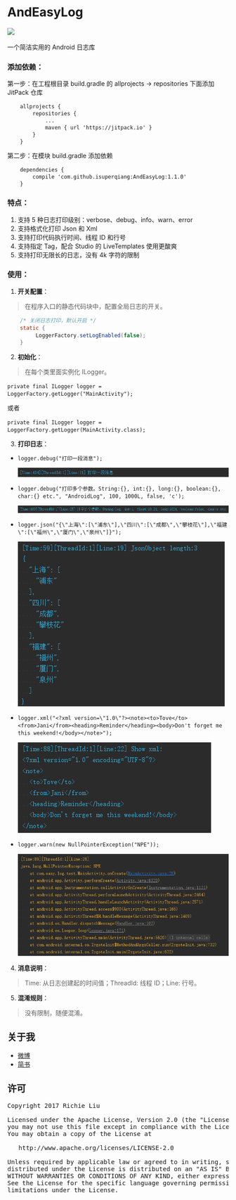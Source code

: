 # AndEasyLog
[![](https://jitpack.io/v/isuperqiang/AndEasyLog.svg)](https://jitpack.io/#isuperqiang/AndEasyLog)

一个简洁实用的 Android 日志库

### 添加依赖：
第一步：在工程根目录 build.gradle 的 allprojects → repositories 下面添加 JitPack 仓库

```
    allprojects {
        repositories {
            ...
            maven { url 'https://jitpack.io' }
        }
    }
```

第二步：在模块 build.gradle 添加依赖

```
    dependencies {
        compile 'com.github.isuperqiang:AndEasyLog:1.1.0'
    }
```

### 特点：
1. 支持 5 种日志打印级别：verbose、debug、info、warn、error
2. 支持格式化打印 Json 和 Xml
3. 支持打印代码执行时间、线程 ID 和行号
4. 支持指定 Tag，配合 Studio 的 LiveTemplates 使用更酸爽
5. 支持打印无限长的日志，没有 4k 字符的限制

### 使用：
1. **开关配置**：

> 在程序入口的静态代码块中，配置全局日志的开关。

```java
    /* 关闭日志打印，默认开启 */
    static {
         LoggerFactory.setLogEnabled(false);
    }
```

2. **初始化**：

> 在每个类里面实例化 ILogger。

`private final ILogger logger = LoggerFactory.getLogger("MainActivity");`

或者

`private final ILogger logger = LoggerFactory.getLogger(MainActivity.class);`

3. **打印日志**：

* `logger.debug("打印一段消息");`

  <img src='images/log-debug.png'/>

* `logger.debug("打印多个参数。String:{}, int:{}, long:{}, boolean:{}, char:{} etc.", "AndroidLog", 100, 1000L, false, 'c');`

  <img src='images/log-params.png'/>

* `logger.json("{\"上海\":[\"浦东\"],\"四川\":[\"成都\",\"攀枝花\"],\"福建\":[\"福州\",\"厦门\",\"泉州\"]}");`

  <img src='images/log-json.png'/>

* `logger.xml("<?xml version=\"1.0\"?><note><to>Tove</to><from>Jani</from><heading>Reminder</heading><body>Don't forget me this weekend!</body></note>");`

  <img src='images/log-xml.png'/>

* `logger.warn(new NullPointerException("NPE"));`

  <img src='images/log-warn.png'/>

4. **消息说明**：

>  Time: 从日志创建起的时间值；ThreadId: 线程 ID；Line: 行号。

5. **混淆规则**：

>  没有限制，随便混淆。

## 关于我
* [微博](http://weibo.com/u/3013545097)
* [简书](http://www.jianshu.com/u/d5f18207fa2e)

## 许可
<pre>
Copyright 2017 Richie Liu

Licensed under the Apache License, Version 2.0 (the "License");
you may not use this file except in compliance with the License.
You may obtain a copy of the License at

   http://www.apache.org/licenses/LICENSE-2.0

Unless required by applicable law or agreed to in writing, software
distributed under the License is distributed on an "AS IS" BASIS,
WITHOUT WARRANTIES OR CONDITIONS OF ANY KIND, either express or implied.
See the License for the specific language governing permissions and
limitations under the License.
</pre>
